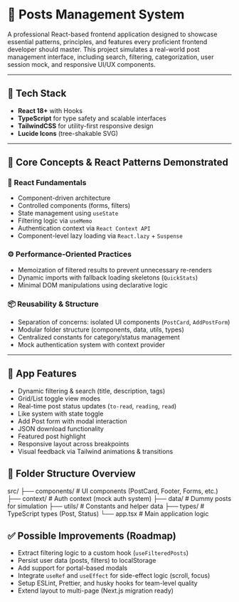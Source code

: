 # 📘 Posts Management System

A professional React-based frontend application designed to showcase essential patterns, principles, and features every proficient frontend developer should master. This project simulates a real-world post management interface, including search, filtering, categorization, user session mock, and responsive UI/UX components.

---

## 🔧 Tech Stack

- **React 18+** with Hooks
- **TypeScript** for type safety and scalable interfaces
- **TailwindCSS** for utility-first responsive design
- **Lucide Icons** (tree-shakable SVG)

---

## 📌 Core Concepts & React Patterns Demonstrated

### 🧠 React Fundamentals
- Component-driven architecture
- Controlled components (forms, filters)
- State management using `useState`
- Filtering logic via `useMemo`
- Authentication context via `React Context API`
- Component-level lazy loading via `React.lazy` + `Suspense`

### ⚙️ Performance-Oriented Practices
- Memoization of filtered results to prevent unnecessary re-renders
- Dynamic imports with fallback loading skeletons (`QuickStats`)
- Minimal DOM manipulations using declarative logic

### 📦 Reusability & Structure
- Separation of concerns: isolated UI components (`PostCard`, `AddPostForm`)
- Modular folder structure (components, data, utils, types)
- Centralized constants for category/status management
- Mock authentication system with context provider

---

## 🎯 App Features

- Dynamic filtering & search (title, description, tags)
- Grid/List toggle view modes
- Real-time post status updates (`to-read`, `reading`, `read`)
- Like system with state toggle
- Add Post form with modal interaction
- JSON download functionality
- Featured post highlight
- Responsive layout across breakpoints
- Visual feedback via Tailwind animations & transitions


## 📁 Folder Structure Overview

src/
├── components/ # UI components (PostCard, Footer, Forms, etc.)
├── context/ # Auth context (mock auth system)
├── data/ # Dummy posts for simulation
├── utils/ # Constants and helper data
├── types/ # TypeScript types (Post, Status)
└── app.tsx # Main application logic


## ✅ Possible Improvements (Roadmap)

- Extract filtering logic to a custom hook (`useFilteredPosts`)
- Persist user data (posts, filters) to localStorage
- Add support for portal-based modals
- Integrate `useRef` and `useEffect` for side-effect logic (scroll, focus)
- Setup ESLint, Prettier, and husky hooks for team-level quality
- Extend layout to multi-page (Next.js migration ready)

